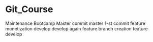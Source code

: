 # Git_Course
Maintenance Bootcamp
Master commit
master 1-st commit
feature monetization
develop
develop again
feature branch creation
feature
develop

